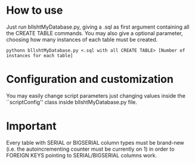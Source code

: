 # How to use
Just run bllshtMyDatabase.py, giving a .sql as first argument containing all the CREATE TABLE commands. You may also give a optional parameter, choosing how many instances of each table must be created.
```
pythonn bllshtMyDatabase.py <.sql with all CREATE TABLE> [Number of instances for each table]
```

# Configuration and customization
You may easily change script parameters just changing values inside the ``scriptConfig'' class inside bllshtMyDatabase.py file.

# Important
Every table with SERIAL or BIGSERIAL column types must be brand-new (i.e. the autoincrementing counter must be currently on 1) in order to FOREIGN KEYS pointing to SERIAL/BIGSERIAL columns work.
